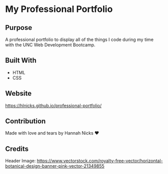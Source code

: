 # My Professional Portfolio

## Purpose
A professional portfolio to display all of the things I code during my time with the UNC Web Development Bootcamp.


## Built With
* HTML
* CSS


## Website
https://hlnicks.github.io/professional-portfolio/


## Contribution
Made with love and tears by Hannah Nicks ❤️ 


## Credits
Header Image: https://www.vectorstock.com/royalty-free-vector/horizontal-botanical-design-banner-pink-vector-21349855
